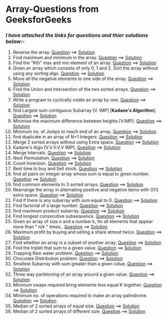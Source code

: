 # Array-Questions from GeeksforGeeks

### *I have attached the links for questions and thier solutions below:-*

1. Reverse the array. [Question](https://www.geeksforgeeks.org/write-a-program-to-reverse-an-array-or-string/) ==> [Solution](https://github.com/AdarshGeek/DSA-Sheet-Solution/blob/main/Array/reverse_the_array.cpp)
2. Find maximum and minimum in the array. [Question](https://www.geeksforgeeks.org/maximum-and-minimum-in-an-array/) ==> [Solution](https://github.com/geeky01adarsh/DSA-Sheet-Solution/blob/main/Array/array_max_min_ele.cpp)
3. Find the "Kth" max and min element of an array. [Question](https://practice.geeksforgeeks.org/problems/kth-smallest-element/0) ==> [Solution]()
4. Given an array which consists of only 0, 1 and 2. Sort the array without using any sorting algo. [Question](https://practice.geeksforgeeks.org/problems/sort-an-array-of-0s-1s-and-2s/0) ==> [Solution](https://github.com/geeky01adarsh/DSA-Sheet-Solution/blob/main/Array/sort_array_of_012_no_sorting_algo_used.cpp)
5. Move all the negative elements to one side of the array. [Question](https://www.geeksforgeeks.org/move-negative-numbers-beginning-positive-end-constant-extra-space/) ==> [Solution](https://github.com/AdarshGeek/DSA-Sheet-Solution/blob/main/Array/move_negative_ele.cpp)
6. Find the Union and Intersection of the two sorted arrays. [Question](https://practice.geeksforgeeks.org/problems/union-of-two-arrays/0) ==> [Solution](https://github.com/geeky01adarsh/DSA-Sheet-Solution/blob/main/Array/array_union_count.cpp)
7. Write a program to cyclically rotate an array by one. [Question](https://practice.geeksforgeeks.org/problems/cyclically-rotate-an-array-by-one/0) ==> [Solution](https://github.com/geeky01adarsh/DSA-Sheet-Solution/blob/main/Array/array_cyclically_rotate_by1.cpp)
8. find Largest sum contiguous Subarray [V. IMP]  [**Kadane's Algorithm**]. [Question](https://practice.geeksforgeeks.org/problems/kadanes-algorithm/0) ==> [Solution](https://github.com/geeky01adarsh/DSA-Sheet-Solution/blob/main/Array/array_kadane_sum_cont_subarray.cpp)
9. Minimise the maximum difference between heights [V.IMP]. [Question](https://practice.geeksforgeeks.org/problems/minimum-number-of-jumps/0) ==> [Solution](https://github.com/geeky01adarsh/DSA-Sheet-Solution/blob/main/Array/array_minimise_the_heights_ii.cpp)
10. Minimum no. of Jumps to reach end of an array. [Question](https://practice.geeksforgeeks.org/problems/minimum-number-of-jumps/0) ==> [Solution]()
11. find duplicate in an array of N+1 Integers. [Question](https://leetcode.com/problems/find-the-duplicate-number/) ==> [Solution](url)
12. Merge 2 sorted arrays without using Extra space. [Question](https://practice.geeksforgeeks.org/problems/merge-two-sorted-arrays5135/1) ==> [Solution](https://github.com/geeky01adarsh/DSA-Sheet-Solution/blob/main/Array/merge_two_sorted_arr_without_extra_space.cpp)
13. Kadane's Algo [V.V.V.V.V IMP]. [Question](https://practice.geeksforgeeks.org/problems/merge-two-sorted-arrays5135/1) ==> [Solution](url)
14. Merge Intervals. [Question](https://leetcode.com/problems/merge-intervals/) ==> [Solution](url)
15. Next Permutation. [Question](https://leetcode.com/problems/next-permutation/) ==> [Solution](url)
16. Count Inversion. [Question](https://practice.geeksforgeeks.org/problems/inversion-of-array/0) ==> [Solution](url)
17. Best time to buy and Sell stock. [Question](https://leetcode.com/problems/best-time-to-buy-and-sell-stock/) ==> [Solution](url)
18. find all pairs on integer array whose sum is equal to given number. [Question](https://practice.geeksforgeeks.org/problems/count-pairs-with-given-sum5022/1) ==> [Solution](url)
19. find common elements In 3 sorted arrays. [Question](https://practice.geeksforgeeks.org/problems/common-elements1132/1) ==> [Solution](url)
20. Rearrange the array in alternating positive and negative items with O(1) extra space. [Question](https://www.geeksforgeeks.org/rearrange-array-alternating-positive-negative-items-o1-extra-space/) ==> [Solution](url)
21. Find if there is any subarray with sum equal to 0. [Question](https://practice.geeksforgeeks.org/problems/subarray-with-0-sum/0) ==> [Solution](url)
22. Find factorial of a large number. [Question](https://practice.geeksforgeeks.org/problems/factorials-of-large-numbers/0) ==> [Solution](url)
23. find maximum product subarray. [Question](https://practice.geeksforgeeks.org/problems/maximum-product-subarray3604/1) ==> [Solution](url)
24. Find longest consecutive subsequence. [Question](https://practice.geeksforgeeks.org/problems/longest-consecutive-subsequence/0) ==> [Solution](url)
25. Given an array of size n and a number k, fin all elements that appear more than " n/k " times.. [Question](url) ==> [Solution](url)
26. Maximum profit by buying and selling a share atmost twice. [Question](url) ==> [Solution](url)
27. Find whether an array is a subset of another array. [Question](url) ==> [Solution](url)
28. Find the triplet that sum to a given value. [Question](url) ==> [Solution](url)
29. Trapping Rain water problem. [Question](url) ==> [Solution](url)
30. Chocolate Distribution problem. [Question](url) ==> [Solution](url)
31. Smallest Subarray with sum greater than a given value. [Question](url) ==> [Solution](url)
32. Three way partitioning of an array around a given value. [Question](url) ==> [Solution](url)
33. Minimum swaps required bring elements less equal K together. [Question](url) ==> [Solution](url)
34. Minimum no. of operations required to make an array palindrome. [Question](url) ==> [Solution](url)
35. Median of 2 sorted arrays of equal size. [Question](url) ==> [Solution](url)
36. Median of 2 sorted arrays of different size. [Question](url) ==> [Solution](url)

